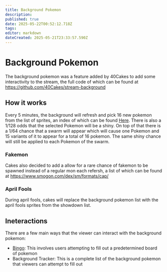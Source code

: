 ```yaml
---
title: Background Pokemon
description: 
published: true
date: 2025-05-22T00:52:12.718Z
tags: 
editor: markdown
dateCreated: 2025-05-21T23:33:57.590Z
---
```


# Background Pokemon

The background pokemon was a feature added by 40Cakes to add some interactivity to the stream, the full code of which can be found at https://github.com/40Cakes/stream-background

## How it works

Every 5 minutes, the background will refresh and pick 16 new pokemon from the list of sprites, an index of which can be found [Here](https://play.pokemonshowdown.com/sprites/ani/). There is also a 1/128 odds that the selected Pokemon will be a shiny. On top of that there is a  1/64 chance that a swarm will appear which will cause one Pokemon and 15 variants of it to appear for a total of 16 pokemon. The same shiny chance will still be applied to each Pokemon of the swarm.

### Fakemon

Cakes also decided to add a allow for a rare chance of fakemon to be spawned instead of a regular mon each refersh, a list of which can be found at https://www.smogon.com/dex/sm/formats/cap/

### April Fools

During april fools, cakes will replace the background pokemon list with the april fools sprites from the showdown list.

## Ineteractions

There are a few main ways that the viewer can interact with the background pokemon:

- [Bingo](/Bingo):
	This involves users attempting to fill out a predetermined board of pokemon
- Background Tracker:
	This is a complete list of the background pokemon that viewers can attempt to fill out 
